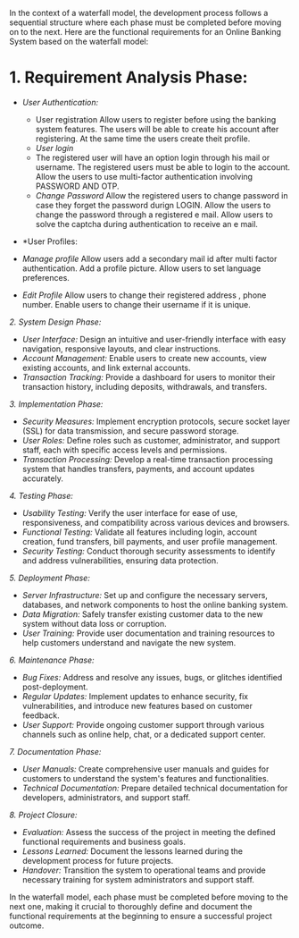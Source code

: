 In the context of a waterfall model, the development process follows a sequential structure where each phase must be completed before moving on to the next. Here are the functional requirements for an Online Banking System based on the waterfall model:

# 1. Requirement Analysis Phase:
   - *User Authentication:*
     - User registration
       Allow users to register before using the banking system features.
       The users will be able to create his account after registering.
       At the same time the users create theit profile.
     - *User login*
     - The registered user will have an option login through his mail or username.
       The registered users must be able to login to the account.
       Allow the users to use multi-factor authentication involving PASSWORD AND OTP.
     - *Change Password*
       Allow the registered users to change password in case they forget the password durign LOGIN.
       Allow the users to change the password through a registered e mail.
       Allow users to solve the captcha during authentication to receive an e mail.
       
   - *User Profiles:
   - *Manage profile*
     Allow users add a secondary mail id after multi factor authentication.
     Add a profile picture.
     Allow users to set language preferences.
   - *Edit Profile*
     Allow users to change their registered address , phone number.
     Enable users to change their username if it is unique.
     
     

*2. System Design Phase:*
   - *User Interface:* Design an intuitive and user-friendly interface with easy navigation, responsive layouts, and clear instructions.
   - *Account Management:* Enable users to create new accounts, view existing accounts, and link external accounts.
   - *Transaction Tracking:* Provide a dashboard for users to monitor their transaction history, including deposits, withdrawals, and transfers.

*3. Implementation Phase:*
   - *Security Measures:* Implement encryption protocols, secure socket layer (SSL) for data transmission, and secure password storage.
   - *User Roles:* Define roles such as customer, administrator, and support staff, each with specific access levels and permissions.
   - *Transaction Processing:* Develop a real-time transaction processing system that handles transfers, payments, and account updates accurately.

*4. Testing Phase:*
   - *Usability Testing:* Verify the user interface for ease of use, responsiveness, and compatibility across various devices and browsers.
   - *Functional Testing:* Validate all features including login, account creation, fund transfers, bill payments, and user profile management.
   - *Security Testing:* Conduct thorough security assessments to identify and address vulnerabilities, ensuring data protection.

*5. Deployment Phase:*
   - *Server Infrastructure:* Set up and configure the necessary servers, databases, and network components to host the online banking system.
   - *Data Migration:* Safely transfer existing customer data to the new system without data loss or corruption.
   - *User Training:* Provide user documentation and training resources to help customers understand and navigate the new system.

*6. Maintenance Phase:*
   - *Bug Fixes:* Address and resolve any issues, bugs, or glitches identified post-deployment.
   - *Regular Updates:* Implement updates to enhance security, fix vulnerabilities, and introduce new features based on customer feedback.
   - *User Support:* Provide ongoing customer support through various channels such as online help, chat, or a dedicated support center.

*7. Documentation Phase:*
   - *User Manuals:* Create comprehensive user manuals and guides for customers to understand the system's features and functionalities.
   - *Technical Documentation:* Prepare detailed technical documentation for developers, administrators, and support staff.

*8. Project Closure:*
   - *Evaluation:* Assess the success of the project in meeting the defined functional requirements and business goals.
   - *Lessons Learned:* Document the lessons learned during the development process for future projects.
   - *Handover:* Transition the system to operational teams and provide necessary training for system administrators and support staff.

In the waterfall model, each phase must be completed before moving to the next one, making it crucial to thoroughly define and document the functional requirements at the beginning to ensure a successful project outcome.
